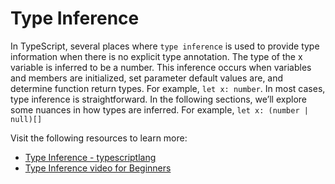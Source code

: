 # Type Inference

In TypeScript, several places where `type inference` is used to provide type information when there is no explicit type annotation. The type of the x variable is inferred to be a number. This inference occurs when variables and members are initialized, set parameter default values are, and determine function return types. For example, `let x: number`. In most cases, type inference is straightforward. In the following sections, we’ll explore some nuances in how types are inferred. For example, `let x: (number | null)[]`

Visit the following resources to learn more:

- [Type Inference - typescriptlang](https://www.typescriptlang.org/docs/handbook/type-inference.html)
- [Type Inference video for Beginners](https://www.youtube.com/watch?v=3ui_st7rtfA)
